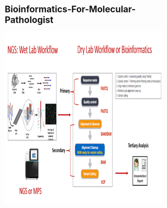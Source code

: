 # Bioinformatics-For-Molecular-Pathologist
<p align="center">
  <img width="1260" height="550" src="https://github.com/jongtaek-kim/Bioinformatics-For-Molecular-Pathologist/blob/be30aae948f9bfba344cd250bd0c607fb62a265e/docs/images/Bioinformatics_workflow.jpg">
</p>

